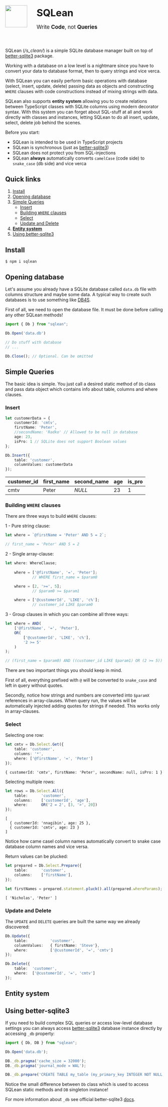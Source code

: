 <div style="display: flex; align-items: center; gap: 30px;">
  <a href="https://gulpjs.com">
    <img height="70" src="https://raw.githubusercontent.com/gulpjs/artwork/master/gulp-2x.png">
  </a>
  <div>
    <p style="font-size: 220%; margin-bottom: 0; font-weight: bold;">SQLean</p>
    <p style="font-size: 120%">Write <strong>Code</strong>, not <strong>Queries</strong></p>
  </div>
</div>

<p></p>

#

SQLean (*/s_clean/*) is a simple SQLite database manager built on top of [better-sqlite3](https://www.npmjs.com/package/better-sqlite3) package.

Working with a database on a low level is a nightmare since you have to convert your data to database format, then to query strings and vice verca.

With SQLean you can easily perform basic operations with database (select, insert, update, delete) passing data as objects and constructing `WHERE` clauses with code constructions instead of mixing strings with data.

SQLean also supports **entity system** allowing you to create relations between TypeScript classes with SQLite columns using modern decorator syntax. With this system you can forget about SQL-stuff at all and work directly with classes and instances, letting SQLean to do all insert, update, select, delete job behind the scenes.

Before you start:

* SQLean is intended to be used in TypeScript projects
* SQLean is synchronous (just as [better-sqlite3](https://www.npmjs.com/package/better-sqlite3))
* SQLean does not protect you from SQL-injections
* SQLean **always** automatically converts `camelCase` (code side) to `snake_case` (db side) and vice verca

## Quick links

1. [Install](#install)
2. [Opening database](#opening-database)
3. [Simple Queries](#simple-queries)
    * [Insert](#insert)
    * [Building `WHERE` clauses](#building-where-clauses)
    * [Select](#select)
    * [Update and Delete](#update-and-delete)
4. [**Entity system**](#entity-system)
5. [Using better-sqlite3](#using-better-sqlite3)

## Install

```console
$ npm i sqlean
```

## Opening database

Let's assume you already have a SQLite database called `data.db` file with columns structure and maybe some data. A typical way  to create such databases is to use something like [DB4S](https://sqlitebrowser.org/).

First of all, we need to open the database file. It must be done before calling any other SQLean methods!

```typescript
import { Db } from "sqlean";

Db.Open('data.db')

// Do stuff with database
// ...

Db.Close(); // Optional. Can be omitted
```

## Simple Queries

The basic idea is simple. You just call a desired static method of `Db` class and pass data object which contains info about table, columns and where clauses.

### Insert

```typescript
let customerData = {
    customerId: 'cmtv',
    firstName: 'Peter',
    //secondName: 'Radko' // Allowed to be null in database
    age: 23,
    isPro: 1 // SQLite does not support Boolean values
};

Db.Insert({
    table: 'customer',
    columnValues: customerData
});
```

| customer_id | first_name | second_name | age | is_pro |
|-------------|------------|-------------|-----|--------|
| cmtv        | Peter      | *NULL*      | 23  | 1      |

### Building `WHERE` clauses

There are three ways to build `WHERE` clauses:

1 - Pure string clause:
```typescript
let where = `@firstName = 'Peter' AND 5 = 2`;

// first_name = 'Peter' AND 5 = 2
```

2 - Single array-clause:
```typescript
let where: WhereClause;
    
    where = ['@firstName', '=', 'Peter'];
            // WHERE first_name = $param0

    where = [2, '>=', 5];
            // $param0 >= $param1

    where = ['@customerId', 'LIKE', 'c%'];
            // customer_id LIKE $param0
```

3 - Group clauses in which you can combine all three ways:
```typescript
let where = AND(
    ['@firstName', '=', 'Peter'],
    OR(
        ['@customerId', 'LIKE', 'c%'],
        '2 >= 5'
    )
);

// (first_name = $param0) AND ((customer_id LIKE $param1) OR (2 >= 5))
```

There are two important things you should keep in mind.

First of all, everything prefixed with `@` will be converted to `snake_case` and left in query without quotes.

Secondly, notice how strings and numbers are converted into `$paramX` references in array-clauses.
When query run, the values will be automatically injected adding quotes for strings if needed. This works only in array-clauses.

### Select

Selecting one row:

```typescript
let cmtv = Db.Select.Get({
    table: 'customer',
    columns: '*',
    where: ['@firstName', '=', 'Peter']
});
```

```console
{ customerId: 'cmtv', firstName: 'Peter', secondName: null, isPro: 1 }
```

Selecting multiple rows:

```typescript
let rows = Db.Select.All({
    table:      'customer',
    columns:    ['customerId', 'age'],
    where:      OR('2 = 2', [3, '>', 20])
});
```

```console
[
  { customerId: 'nnagibin', age: 25 },
  { customerId: 'cmtv', age: 23 }     
]
```

Notice how came casel column names automatically convert to snake case database column names and vice versa.

Return values can be plucked:

```typescript
let prepared = Db.Select.Prepare({
    table:      'customer',
    columns:    ['firstName'],
});

let firstNames = prepared.statement.pluck().all(prepared.whereParams);
```

```console
[ 'Nicholas', 'Peter' ]
```

### Update and Delete

The `UPDATE` and `DELETE` queries are built the same way we already discovered:

```typescript
Db.Update({
    table:          'customer',
    columnValues:   { firstName: 'Steve'},
    where:          ['@customerId', '=', 'cmtv']
});

Db.Delete({
    table:  'customer',
    where:  ['@customerId', '=', 'cmtv']
});
```

## Entity system



## Using better-sqlite3

If you need to build complex SQL queries or access low-level database settings you can always access [better-sqlite3](https://www.npmjs.com/package/better-sqlite3) database instance directly by accessing `_db` property:

```typescript
import { Db, DB } from "sqlean";

Db.Open('data.db');

DB._db.pragma('cache_size = 32000');
DB._db.pragma('journal_mode = WAL');

DB._db.prepare('CREATE TABLE my_table (my_primary_key INTEGER NOT NULL, my_column TEXT, PRIMARY KEY(my_primary_key))').run();
```

Notice the small difference between `Db` class which is used to access SQLean static methods and `DB` singleton instance!

For more information about `_db` see official better-sqlite3 [docs](https://github.com/JoshuaWise/better-sqlite3/blob/master/docs/api.md).